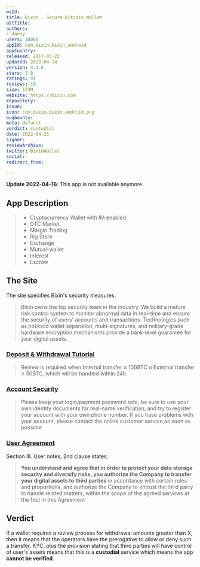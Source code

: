 ```yaml
---
wsId: 
title: Bixin - Secure Bitcoin Wallet
altTitle: 
authors:
- danny
users: 10000
appId: com.bixin.bixin_android
appCountry: 
released: 2017-03-22
updated: 2022-04-14
version: 4.4.6
stars: 3.8
ratings: 91
reviews: 10
size: 173M
website: https://bixin.com
repository: 
issue: 
icon: com.bixin.bixin_android.png
bugbounty: 
meta: defunct
verdict: custodial
date: 2022-04-25
signer: 
reviewArchive: 
twitter: BixinWallet
social: 
redirect_from: 

---
```


**Update 2022-04-16**: This app is not available anymore.

## App Description

> - Cryptocurrency Wallet with IM enabled
> - OTC Market
> - Margin Trading
> - Rig Store
> - Exchange
> - Mutual-wallet
> - Interest
> - Escrow

## The Site

The site specifies Bixin's security measures:

> Bixin owns the top security team in the industry. We build a mature risk control system to monitor abnormal data in real-time and ensure the security of users' accounts and transactions. Technologies such as hot/cold wallet separation, multi-signatures, and military-grade hardware encryption mechanisms provide a bank-level guarantee for your digital assets.

### [Deposit & Withdrawal Tutorial](https://help.bixin.com/en/faq-en/deposit-and-withdrawal/)

> Review is required when Internal transfer ≥ 100BTC o External transfer ≥ 50BTC, which will be handled within 24h.

### [Account Security](https://help.bixin.com/en/faq-en/account-security/)

> Please keep your login/payment password safe, be sure to use your own identity documents for real-name verification, and try to register your account with your own phone number. If you have problems with your account, please contact the online customer service as soon as possible.

### [User Agreement](https://help.bixin.com/en/user-agreement-en/)

Section III. User notes, 2nd clause states:

> **You understand and agree that in order to protect your data storage security and diversify risks, you authorize the Company to transfer your digital assets to third parties** in accordance with certain rules and proportions, and authorize the Company to entrust the third party to handle related matters, within the scope of the agreed services at the first in this Agreement

## Verdict

If a wallet requires a review process for withdrawal amounts greater than X, then it means that the operators have the prerogative to allow or deny such a transfer. KYC, plus the provision stating that third parties will have control of user's assets means that this is a **custodial** service which means the app **cannot be verified**.
